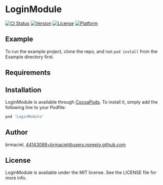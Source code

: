 # LoginModule

[![CI Status](https://img.shields.io/travis/brmaciel/LoginModule.svg?style=flat)](https://travis-ci.org/brmaciel/LoginModule)
[![Version](https://img.shields.io/cocoapods/v/LoginModule.svg?style=flat)](https://cocoapods.org/pods/LoginModule)
[![License](https://img.shields.io/cocoapods/l/LoginModule.svg?style=flat)](https://cocoapods.org/pods/LoginModule)
[![Platform](https://img.shields.io/cocoapods/p/LoginModule.svg?style=flat)](https://cocoapods.org/pods/LoginModule)

## Example

To run the example project, clone the repo, and run `pod install` from the Example directory first.

## Requirements

## Installation

LoginModule is available through [CocoaPods](https://cocoapods.org). To install
it, simply add the following line to your Podfile:

```ruby
pod 'LoginModule'
```

## Author

brmaciel, 44143089+brmaciel@users.noreply.github.com

## License

LoginModule is available under the MIT license. See the LICENSE file for more info.
